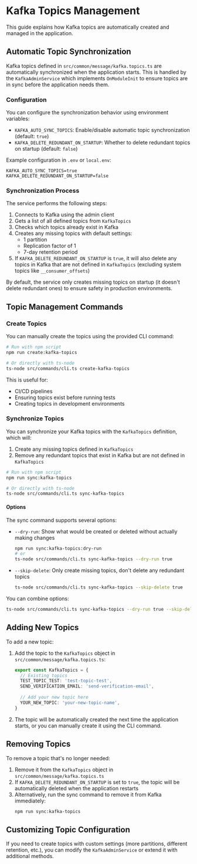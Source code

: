 # Kafka Topics Management

This guide explains how Kafka topics are automatically created and managed in the application.

## Automatic Topic Synchronization

Kafka topics defined in `src/common/message/kafka.topics.ts` are automatically synchronized when the application starts. This is handled by the `KafkaAdminService` which implements `OnModuleInit` to ensure topics are in sync before the application needs them.

### Configuration

You can configure the synchronization behavior using environment variables:

- `KAFKA_AUTO_SYNC_TOPICS`: Enable/disable automatic topic synchronization (default: `true`)
- `KAFKA_DELETE_REDUNDANT_ON_STARTUP`: Whether to delete redundant topics on startup (default: `false`)

Example configuration in `.env` or `local.env`:
```
KAFKA_AUTO_SYNC_TOPICS=true
KAFKA_DELETE_REDUNDANT_ON_STARTUP=false
```

### Synchronization Process

The service performs the following steps:
1. Connects to Kafka using the admin client
2. Gets a list of all defined topics from `KafkaTopics`
3. Checks which topics already exist in Kafka
4. Creates any missing topics with default settings:
   - 1 partition
   - Replication factor of 1
   - 7-day retention period
5. If `KAFKA_DELETE_REDUNDANT_ON_STARTUP` is `true`, it will also delete any topics in Kafka that are not defined in `KafkaTopics` (excluding system topics like `__consumer_offsets`)

By default, the service only creates missing topics on startup (it doesn't delete redundant ones) to ensure safety in production environments.

## Topic Management Commands

### Create Topics

You can manually create the topics using the provided CLI command:

```bash
# Run with npm script
npm run create:kafka-topics

# Or directly with ts-node
ts-node src/commands/cli.ts create-kafka-topics
```

This is useful for:
- CI/CD pipelines
- Ensuring topics exist before running tests
- Creating topics in development environments

### Synchronize Topics

You can synchronize your Kafka topics with the `KafkaTopics` definition, which will:
1. Create any missing topics defined in `KafkaTopics`
2. Remove any redundant topics that exist in Kafka but are not defined in `KafkaTopics`

```bash
# Run with npm script
npm run sync:kafka-topics

# Or directly with ts-node
ts-node src/commands/cli.ts sync-kafka-topics
```

#### Options

The sync command supports several options:

- `--dry-run`: Show what would be created or deleted without actually making changes
  ```bash
  npm run sync:kafka-topics:dry-run
  # or
  ts-node src/commands/cli.ts sync-kafka-topics --dry-run true
  ```

- `--skip-delete`: Only create missing topics, don't delete any redundant topics
  ```bash
  ts-node src/commands/cli.ts sync-kafka-topics --skip-delete true
  ```

You can combine options:
```bash
ts-node src/commands/cli.ts sync-kafka-topics --dry-run true --skip-delete true
```

## Adding New Topics

To add a new topic:

1. Add the topic to the `KafkaTopics` object in `src/common/message/kafka.topics.ts`:
   ```typescript
   export const KafkaTopics = {
     // Existing topics
     TEST_TOPIC_TEST: 'test-topic-test',
     SEND_VERIFICATION_EMAIL: 'send-verification-email',
     
     // Add your new topic here
     YOUR_NEW_TOPIC: 'your-new-topic-name',
   }
   ```

2. The topic will be automatically created the next time the application starts, or you can manually create it using the CLI command.

## Removing Topics

To remove a topic that's no longer needed:

1. Remove it from the `KafkaTopics` object in `src/common/message/kafka.topics.ts`
2. If `KAFKA_DELETE_REDUNDANT_ON_STARTUP` is set to `true`, the topic will be automatically deleted when the application restarts
3. Alternatively, run the sync command to remove it from Kafka immediately:
   ```bash
   npm run sync:kafka-topics
   ```

## Customizing Topic Configuration

If you need to create topics with custom settings (more partitions, different retention, etc.), you can modify the `KafkaAdminService` or extend it with additional methods. 